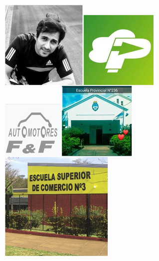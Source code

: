 <img src="img/imagenJose.jpeg">

<img src="img/prevLogo.jpeg">
<img src="img/FYF.png">

<img src="img/Esc236.jpeg">
<img src="img/comercio3.png">



